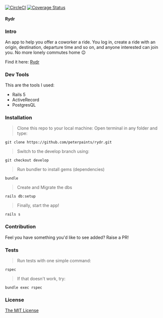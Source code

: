 [![CircleCI](https://circleci.com/gh/peterpaints/rydr/tree/ft-tests-auth-controllers-models-159684840.svg?style=svg)](https://circleci.com/gh/peterpaints/rydr/tree/ft-tests-auth-controllers-models-159684840)
[![Coverage Status](https://coveralls.io/repos/github/peterpaints/rydr/badge.svg?branch=ft-tests-auth-controllers-models-159684840)](https://coveralls.io/github/peterpaints/rydr?branch=ft-tests-auth-controllers-models-159684840)
#### Rydr

### Intro

An app to help you offer a coworker a ride. You log in, create a ride with an
origin, destination, departure time and so on, and anyone interested can join
you. No more lonely commutes home 😉

Find it here: [Rydr](https://rydr.herokuapp.com)

### Dev Tools

This are the tools I used:
* Rails 5
* ActiveRecord
* PostgresQL

### Installation

> Clone this repo to your local machine: Open terminal in any folder and type:
```
git clone https://github.com/peterpaints/rydr.git
```

> Switch to the develop branch using:
```
git checkout develop
```

>Run bundler to install gems (dependencies)
```
bundle
```

>Create and Migrate the dbs
```
rails db:setup
```

> Finally, start the app!
```
rails s
```

### Contribution

Feel you have something you'd like to see added? Raise a PR!

### Tests

> Run tests with one simple command:
```
rspec
```

> If that doesn't work, try:
```
bundle exec rspec
```

### License

[The MIT License](https://github.com/peterpaints/rydr/blob/develop/LICENSE.md)
